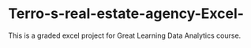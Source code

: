 # Terro-s-real-estate-agency-Excel-
This is a graded excel project for Great Learning Data Analytics course.
